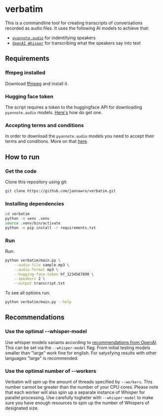 # verbatim

This is a commandline tool for creating transcripts of conversations recorded
as audio files. It uses the following AI models to achieve that:

- [`pyannote.audio`](https://github.com/pyannote/pyannote-audio) for
    indentifying speakers
- [`OpenAI Whisper`](https://github.com/openai/whisper) for transcribing
    what the speakers say into text

## Requirements

### ffmpeg installed

Download [ffmpeg](https://ffmpeg.org/download.html) and install it.

### Hugging face token

The script requires a token to the huggingface API for downloading
`pyannote.audio` models.
[Here's](https://huggingface.co/docs/hub/security-tokens) how do get one.

### Accepting terms and conditions

In order to download the `pyannote.audio` models you need to accept their terms
and conditions. More on that [here](https://github.com/pyannote/pyannote-audio?tab=readme-ov-file#tldr).

## How to run

### Get the code

Clone this repository using git:

```bash
git clone https://github.com/jannawro/verbatim.git
```

### Installing dependencies

```bash
cd verbatim
python -m venv .venv
source .venv/bin/activate
python -m pip install -r requirements.txt
```

### Run

Run:

```bash
python verbatim/main.py \
    --audio-file sample.mp3 \
    --audio-format mp3 \
    --hugging-face-token hf_1234567890 \
    --speakers 2 \
    --output transcript.txt
```

To see all options run:

```bash
python verbatim/main.py --help
```

## Recommendations

### Use the optimal --whisper-model

Use whisper models variants according to [recommendations from OpenAI](https://github.com/openai/whisper?tab=readme-ov-file#available-models-and-languages).
This can be set via the `--whisper-model` flag.
From initial testing models smaller than "large" work fine for english. For
satysfying results with other languages "large" is recommended.

### Use the optimal number of --workers

Verbatim will spin up the amount of threads specified by `--workers`. This
number cannot be greater than the number of your CPU cores. Please note that
each worker will also spin up a separate instance of Whisper for parallel
processing. Use carefully togheter with `--whisper-model` to make sure you
have enough resources to spin up the number of Whispers of designated size.
